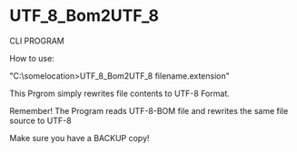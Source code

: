 # UTF_8_Bom2UTF_8
CLI PROGRAM

How to use:

"C:\somelocation>UTF_8_Bom2UTF_8   filename.extension"

This Prgrom simply rewrites file contents to UTF-8 Format.

Remember! The Program reads UTF-8-BOM file and rewrites the same file source to UTF-8

Make sure you have a BACKUP copy!

